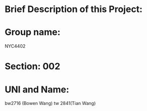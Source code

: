 # Brief Description of this Project:
# Group name: 
NYC4402
# Section: 002
# UNI and Name:
bw2716 (Bowen Wang)
tw 2841(Tian Wang)
